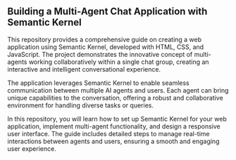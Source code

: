 ## Building a Multi-Agent Chat Application with Semantic Kernel

This repository provides a comprehensive guide on creating a web application using Semantic Kernel, developed with HTML, CSS, and JavaScript. The project demonstrates the innovative concept of multi-agents working collaboratively within a single chat group, creating an interactive and intelligent conversational experience.

The application leverages Semantic Kernel to enable seamless communication between multiple AI agents and users. Each agent can bring unique capabilities to the conversation, offering a robust and collaborative environment for handling diverse tasks or queries.

In this repository, you will learn how to set up Semantic Kernel for your web application, implement multi-agent functionality, and design a responsive user interface. The guide includes detailed steps to manage real-time interactions between agents and users, ensuring a smooth and engaging user experience.

